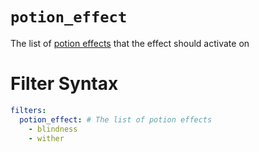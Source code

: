 # `potion_effect`

The list of [potion effects](https://hub.spigotmc.org/javadocs/bukkit/org/bukkit/potion/PotionEffectType.html) that the effect should activate on


# Filter Syntax
```yaml
filters:
  potion_effect: # The list of potion effects
    - blindness
    - wither
```
